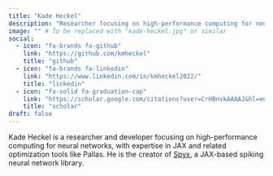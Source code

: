 ```yaml
---
title: "Kade Heckel"
description: "Researcher focusing on high-performance computing for neural networks (JAX, Pallas). Creator of Spyx, a JAX-based spiking neural network library."
image: "" # To be replaced with "kade-heckel.jpg" or similar
social:
  - icon: "fa-brands fa-github"
    link: "https://github.com/kmheckel"
    title: "github"
  - icon: "fa-brands fa-linkedin"
    link: "https://www.linkedin.com/in/kmheckel2022/"
    title: "linkedin"
  - icon: "fa-solid fa-graduation-cap"
    link: "https://scholar.google.com/citations?user=CrHBnvkAAAAJ&hl=en"
    title: "scholar"
draft: false
---
```

Kade Heckel is a researcher and developer focusing on high-performance computing for neural networks, with expertise in JAX and related optimization tools like Pallas. He is the creator of [Spyx](/neuromorphic-computing/software/snn-frameworks/spyx/), a JAX-based spiking neural network library.
